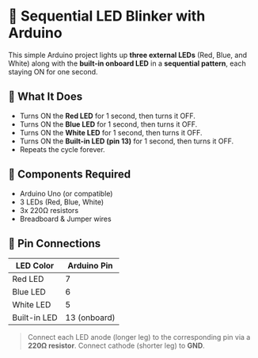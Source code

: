 # 🚦 Sequential LED Blinker with Arduino

This simple Arduino project lights up **three external LEDs** (Red, Blue, and White) along with the **built-in onboard LED** in a **sequential pattern**, each staying ON for one second.

## 🧠 What It Does

- Turns ON the **Red LED** for 1 second, then turns it OFF.
- Turns ON the **Blue LED** for 1 second, then turns it OFF.
- Turns ON the **White LED** for 1 second, then turns it OFF.
- Turns ON the **Built-in LED (pin 13)** for 1 second, then turns it OFF.
- Repeats the cycle forever.

## 🧰 Components Required

- Arduino Uno (or compatible)
- 3 LEDs (Red, Blue, White)
- 3x 220Ω resistors
- Breadboard & Jumper wires

## 🔌 Pin Connections

| LED Color  | Arduino Pin |
|------------|--------------|
| Red LED    | 7            |
| Blue LED   | 6            |
| White LED  | 5            |
| Built-in LED | 13 (onboard) |

> Connect each LED anode (longer leg) to the corresponding pin via a **220Ω resistor**. Connect cathode (shorter leg) to **GND**.



